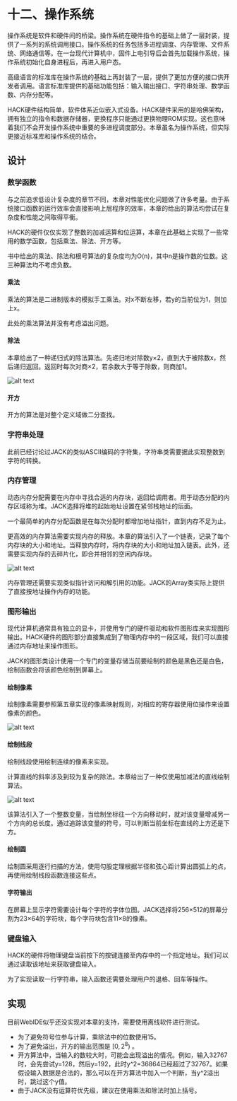 # 十二、操作系统

操作系统是软件和硬件间的桥梁。操作系统在硬件指令的基础上做了一层封装，提供了一系列的系统调用接口。操作系统的任务包括多进程调度、内存管理、文件系统、网络通信等。在一台现代计算机中，固件上电引导后会首先加载操作系统，操作系统初始化自身进程后，再进入用户态。

高级语言的标准库在操作系统的基础上再封装了一层，提供了更加方便的接口供开发者调用。语言标准库提供的基础功能包括：输入输出接口、字符串处理、数学函数、内存分配等。

HACK硬件结构简单，软件体系近似嵌入式设备。HACK硬件采用的是哈佛架构，拥有独立的指令和数据存储器，更换程序只能通过更换物理ROM实现。这也意味着我们不会开发操作系统中重要的多进程调度部分。本章虽名为操作系统，但实际更接近标准库和操作系统的结合。

## 设计

### 数学函数

与之前追求低设计复杂度的章节不同，本章对性能优化问题做了许多考量。由于系统接口函数的运行效率会直接影响上层程序的效率，本章的给出的算法均尝试在复杂度和性能之间取得平衡。

HACK的硬件仅仅实现了整数的加减运算和位运算，本章在此基础上实现了一些常用的数学函数，包括乘法、除法、开方等。

书中给出的乘法、除法和根号算法的复杂度均为O(n)，其中n是操作数的位数。这三种算法均不考虑负数。

#### 乘法

乘法的算法是二进制版本的模拟手工乘法。对x不断左移，若y的当前位为1，则加上x。

此处的乘法算法并没有考虑溢出问题。

#### 除法

本章给出了一种递归式的除法算法。先递归地对除数y×2，直到大于被除数x，然后递归返回。返回时每次对商×2，若余数大于等于除数，则商加1。

![alt text](../images/Ch1201_division.png)

#### 开方

开方的算法是对整个定义域做二分查找。

### 字符串处理

此前已经讨论过JACK的类似ASCII编码的字符集，字符串类需要据此实现整数到字符的转换。

### 内存管理

动态内存分配需要在内存中寻找合适的内存块，返回给调用者。用于动态分配的内存区域称为堆。JACK选择将堆的起始地址设置在紧邻栈地址的后面。

一个最简单的内存分配函数是在每次分配时都增加地址指针，直到内存不足为止。

更高效的内存算法需要实现内存的释放。本章的算法引入了一个链表，记录了每个内存块的大小和地址。当释放内存时，将内存块的大小和地址加入链表。此外，还需要实现内存的去碎片化，即合并相邻的空闲内存块。

![alt text](../images/Ch1202_memory.png)

内存管理还需要实现类似指针访问和解引用的功能。JACK的Array类实际上提供了直接按地址操作内存的功能。

### 图形输出

现代计算机通常具有独立的显卡，并使用专门的硬件驱动和软件图形库来实现图形输出。HACK硬件的图形部分直接集成到了物理内存中的一段区域，我们可以直接通过内存地址来操作图形。

JACK的图形类设计使用一个专门的变量存储当前要绘制的颜色是黑色还是白色，绘制函数会将该颜色绘制到屏幕上。

#### 绘制像素

绘制像素需要参照第五章实现的像素映射规则，对相应的寄存器使用位操作来设置像素的颜色。

![alt text](../images/Ch1203_pixel.png)

#### 绘制线段

绘制线段使用绘制连续的像素来实现。

计算直线的斜率涉及到较为复杂的除法。本章给出了一种仅使用加减法的直线绘制算法。

![alt text](../images/Ch1204_line.png)

该算法引入了一个整数变量，当绘制坐标往一个方向移动时，就对该变量增减另一个方向的总长度。通过追踪该变量的符号，可以判断当前坐标在直线的上方还是下方。

#### 绘制圆

绘制圆采用逐行扫描的方法，使用勾股定理根据半径和弦心距计算出圆弧上的点，再使用绘制线段函数连接这些点。

#### 字符输出

在屏幕上显示字符需要设计每个字符的字体位图。JACK选择将256×512的屏幕分割为23×64的字符块，每个字符块包含11×8的像素。

### 键盘输入

HACK的硬件将物理键盘当前按下的按键连接至内存中的一个指定地址。我们可以通过读取该地址来获取键盘输入。

为了实现读取一行字符串，输入函数还需要处理用户的退格、回车等操作。

## 实现

目前WebIDE似乎还没实现对本章的支持，需要使用离线软件进行测试。

- 为了避免符号位参与计算，乘除法中的位数使用15。
- 为了避免溢出，开方的输出范围是 $[0,2^8)$ 。
- 开方算法中，当输入的数较大时，可能会出现溢出的情况。例如，输入32767时，会先尝试y=128，然后y=192，此时y^2=36864已经超过了32767。如果假设输入数据是合法的，那么可以在开方算法中加入一个判断，当y^2溢出时，跳过这个y值。
- 由于JACK没有运算符优先级，建议在使用乘法和除法时加上括号。